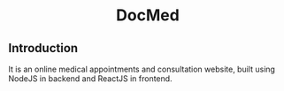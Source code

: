 <h1 align="center">DocMed</h1>



## Introduction
It is an online medical appointments and consultation website, built using NodeJS in backend and ReactJS in frontend. 


